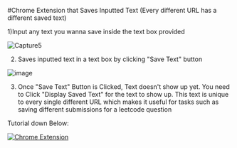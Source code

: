 #Chrome Extension that Saves Inputted Text (Every different URL has a different saved text)

1)Input any text you wanna save inside the text box provided


![Capture5](https://github.com/Suiron99/Save-IInputted-Text-In-Chrome/assets/142955018/6f9ee3a7-e0d6-4fa0-b501-f77bd2c7f928)


2) Saves inputted text in a text box by clicking "Save Text" button




![image](https://github.com/Suiron99/Save-IInputted-Text-In-Chrome/assets/142955018/b3868343-d914-43fa-a59f-eafb7137b641)

3) Once "Save Text" Button is Clicked, Text doesn't show up yet. You need to Click "Display Saved Text" for the text to show up.
This text is unique to every single different URL which makes it useful for tasks such as saving different submissions for a leetcode question

Tutorial down Below:



[![Chrome Extension](![image](https://github.com/Suiron99/Save-IInputted-Text-In-Chrome/assets/142955018/3e963d58-6a44-4ee1-b647-4d1fbc8e9148)
)]([https://youtu.be/nm3o5NEhlcw](https://youtu.be/7qnKuVnUm5c) "Chrome Extension")

   
